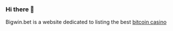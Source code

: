 ### Hi there 👋

Bigwin.bet is a website dedicated to listing the best <a href="https://www.bigwin.bet">bitcoin casino</a>
